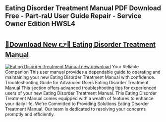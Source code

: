 ## Eating Disorder Treatment Manual PDF Download Free - Part-raU User Guide Repair - Service Owner Edition HWSL4

# <h2><a href="http://bc12058.oget.top/?id=Eating+Disorder+Treatment+Manual">🔗Download New 👉🔴 Eating Disorder Treatment Manual</a></h2>

[![Eating Disorder Treatment Manual new download](https://i.imgur.com/5g1atiW.png)](http://bc12058.oget.top/?id=Eating+Disorder+Treatment+Manual)
Your Reliable Companion This user manual provides a dependable guide to operating and maintaining your new Eating Disorder Treatment Manual with confidence. Troubleshooting Guide for Advanced Users Eating Disorder Treatment Manual This section offers advanced troubleshooting tips for experienced users of your new Eating Disorder Treatment Manual. This Eating Disorder Treatment Manual comes equipped with a wealth of features to enhance your daily life. We're Committed to Providing Solutions Eating Disorder Treatment Manual. Our team is dedicated to resolving your concerns promptly and efficiently.
